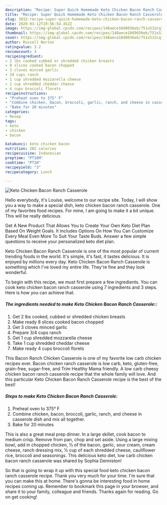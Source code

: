 ```yaml
---
description: "Recipe: Super Quick Homemade Keto Chicken Bacon Ranch Casserole"
title: "Recipe: Super Quick Homemade Keto Chicken Bacon Ranch Casserole"
slug: 3832-recipe-super-quick-homemade-keto-chicken-bacon-ranch-casserole
date: 2020-03-12T19:56:54.452Z
image: https://img-global.cpcdn.com/recipes/148aece10d9036eb/751x532cq70/keto-chicken-bacon-ranch-casserole-recipe-main-photo.jpg
thumbnail: https://img-global.cpcdn.com/recipes/148aece10d9036eb/751x532cq70/keto-chicken-bacon-ranch-casserole-recipe-main-photo.jpg
cover: https://img-global.cpcdn.com/recipes/148aece10d9036eb/751x532cq70/keto-chicken-bacon-ranch-casserole-recipe-main-photo.jpg
author: Russell Norton
ratingvalue: 3.2
reviewcount: 3
recipeingredient:
- 2 lbs cooked cubbed or shredded chicken breasts
- 8 slices cooked bacon chopped
- 3 cloves minced garlic
- 34 cups ranch
- 1 cup shredded mozzarella cheese
- 1 cup shredded cheddar cheese
- 4 cups broccoli florets
recipeinstructions:
- "Preheat oven to 375° F"
- "Combine chicken, bacon, broccoli, garlic, ranch, and cheese in casserole dish and mix all together."
- "Bake for 20 minutes"
categories:
- Resep
tags:
- keto
- chicken
- bacon

katakunci: keto chicken bacon
nutrition: 202 calories
recipecuisine: Indonesian
preptime: "PT16M"
cooktime: "PT1H"
recipeyield: "3"
recipecategory: Lunch

---
```



![Keto Chicken Bacon Ranch Casserole](https://img-global.cpcdn.com/recipes/148aece10d9036eb/751x532cq70/keto-chicken-bacon-ranch-casserole-recipe-main-photo.jpg)

Hello everybody, it's Louise, welcome to our recipe site. Today, I will show you a way to make a special dish, keto chicken bacon ranch casserole. One of my favorites food recipes. For mine, I am going to make it a bit unique. This will be really delicious.

Get A New Product That Allows You to Create Your Own Keto Diet Plan Based On Weight Goals. It Includes Options On How You Can Customize Every Meal Even More To Suit Your Taste Buds. Answer a few simple questions to receive your personalized keto diet plan.

Keto Chicken Bacon Ranch Casserole is one of the most popular of current trending foods in the world. It's simple, it's fast, it tastes delicious. It is enjoyed by millions every day. Keto Chicken Bacon Ranch Casserole is something which I've loved my entire life. They're fine and they look wonderful.


To begin with this recipe, we must first prepare a few ingredients. You can cook keto chicken bacon ranch casserole using 7 ingredients and 3 steps. Here is how you can achieve that.

##### The ingredients needed to make Keto Chicken Bacon Ranch Casserole::

1. Get 2 lbs cooked, cubbed or shredded chicken breasts
1. Make ready 8 slices cooked bacon chopped
1. Get 3 cloves minced garlic
1. Prepare 3/4 cups ranch
1. Get 1 cup shredded mozzarella cheese
1. Take 1 cup shredded cheddar cheese
1. Make ready 4 cups broccoli florets


This Bacon Ranch Chicken Casserole is one of my favorite low carb chicken recipes ever. Bacon chicken ranch casserole is low carb, keto, gluten-free, grain-free, sugar-free, and Trim Healthy Mama friendly. A low carb cheesy chicken bacon ranch casserole recipe that the whole family will love. And this particular Keto Chicken Bacon Ranch Casserole recipe is the best of the best! 

##### Steps to make Keto Chicken Bacon Ranch Casserole:

1. Preheat oven to 375° F
1. Combine chicken, bacon, broccoli, garlic, ranch, and cheese in casserole dish and mix all together.
1. Bake for 20 minutes


This is also a great meal prep dinner. In a large skillet, cook bacon to medium crisp. Remove from pan, chop and set aside. Using a large mixing bowl, add in chopped chicken, ½ of the bacon, garlic, sour cream, cream cheese, ranch dressing mix, ½ cup of each shredded cheese, cauliflower rice, broccoli and seasonings. This delicious keto diet, low carb chicken bacon ranch casserole was shared by Sophia Denniston! 

So that is going to wrap it up with this special food keto chicken bacon ranch casserole recipe. Thank you very much for your time. I'm sure that you can make this at home. There's gonna be interesting food in home recipes coming up. Remember to bookmark this page in your browser, and share it to your family, colleague and friends. Thanks again for reading. Go on get cooking!
